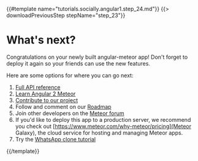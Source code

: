 {{#template name="tutorials.socially.angular1.step_24.md"}}
{{> downloadPreviousStep stepName="step_23"}}

# What's next?

Congratulations on your newly built angular-meteor app! Don't forget to deploy it again so your friends can use the new features.

Here are some options for where you can go next:

1. [Full API reference](/api)
2. [Learn Angular 2 Meteor](/tutorials/socially/angular2/bootstrapping)
3. [Contribute to our project](https://github.com/Urigo/angular-meteor#contributing)
4. Follow and comment on our [Roadmap](https://trello.com/b/Wj9U0ulk/angular-meteor)
5. Join other developers on the [Meteor forum](https://forums.meteor.com/)
6. If you'd like to deploy this app to a production server, we recommend you check out [https://www.meteor.com/why-meteor/pricing](Meteor Galaxy), the cloud service for hosting and managing Meteor apps.
7. Try the [WhatsApp clone tutorial](/tutorials/whatsapp/)

{{/template}}
